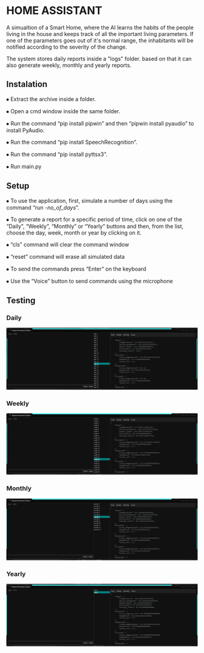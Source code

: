 # HOME ASSISTANT

A simualtion of a Smart Home, where the AI learns the habits of the people living in the house and keeps track of all the important living parameters.
If one of the parameters goes out of it's normal range, the inhabitants will be notified according to the severity of the change. 

The system stores daily reports inside a "logs" folder. based on that it can also generate weekly, monthly and yearly reports.


## Instalation

⦁	Extract the archive inside a folder.

⦁	Open a cmd window inside the same folder.

⦁	Run the command “pip install pipwin” and then “pipwin install pyaudio” to install PyAudio.

⦁	Run the command “pip install SpeechRecognition”.

⦁	Run the command “pip install pyttsx3”.

⦁	Run main.py 


## Setup

⦁	To use the application, first, simulate a number of days using the command “run -*no_of_days*”.

⦁	To generate a report for a specific period of time, click on one of the “Daily”, “Weekly”, “Monthly” or “Yearly” buttons and then, from the list, choose the day, week, month or year by clicking on it.  

⦁	“cls” command will clear the command window 

⦁	“reset” command will erase all simulated data

⦁	To send the commands press “Enter” on the keyboard

⦁	Use the “Voice” button to send commands using the microphone


## Testing

### Daily

<img src="Pictures/Daily.png">

### Weekly

<img src="Pictures/Weekly.png">

### Monthly

<img src="Pictures/Monthly.png">

### Yearly

<img src="Pictures/yearly.png">


